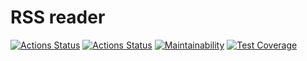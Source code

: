 # RSS reader
[![Actions Status](https://github.com/makewebspace/frontend-project-lvl3/workflows/hexlet-check/badge.svg)](https://github.com/makewebspace/frontend-project-lvl3/actions)
[![Actions Status](https://github.com/makewebspace/frontend-project-lvl3/workflows/Node%20CI/badge.svg)](https://github.com/makewebspace/frontend-project-lvl3/actions)
[![Maintainability](https://api.codeclimate.com/v1/badges/154beb4c5d6f5ed8355a/maintainability)](https://codeclimate.com/github/makewebspace/frontend-project-lvl3/maintainability)
[![Test Coverage](https://api.codeclimate.com/v1/badges/154beb4c5d6f5ed8355a/test_coverage)](https://codeclimate.com/github/makewebspace/frontend-project-lvl3/test_coverage)
